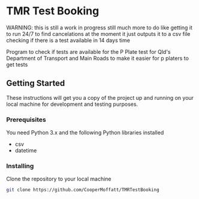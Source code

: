 

# TMR Test Booking

WARNING: this is still a work in progress still much more to do like getting it to run 24/7 to find cancelations at the moment it just outputs it to a csv file checking if there is a test available in 14 days time

Program to check if tests are available for the P Plate test for Qld's Department of Transport and Main Roads to make it easier for p platers to get tests 

## Getting Started

These instructions will get you a copy of the project up and running on your local machine for development and testing purposes.

### Prerequisites

You need Python 3.x and the following Python libraries installed

- csv
- datetime

### Installing

Clone the repository to your local machine

```bash
git clone https://github.com/CooperMoffatt/TMRTestBooking
